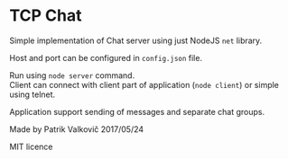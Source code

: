 # TCP Chat

Simple implementation of Chat server using just NodeJS `net` library.

Host and port can be configured in `config.json` file.

Run using `node server` command.  
Client can connect with client part of application (`node client`) or simple using telnet.

Application support sending of messages and separate chat groups.

Made by Patrik Valkovič
2017/05/24

MIT licence
